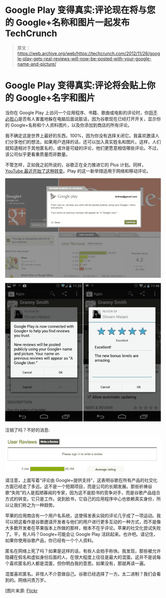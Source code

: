 # Google Play 变得真实:评论现在将与您的 Google+名称和图片一起发布 TechCrunch

> 原文：<https://web.archive.org/web/https://techcrunch.com/2012/11/26/google-play-gets-real-reviews-will-now-be-posted-with-your-google-name-and-picture/>

# Google Play 变得真实:评论将会贴上你的 Google+名字和图片

当你在 Google Play 上访问一个应用程序、书籍、歌曲或电影的评论时，你[将不必担心](https://web.archive.org/web/20221208070534/http://www.theandroidsoul.com/google-profiles-begin-appearing-in-reviews-on-google-play/)是否有人害羞地躲在电脑后面说脏话，因为谷歌现在已经打开开关，显示你的 Google+名称和个人资料图片，以及你添加到商店的所有评论。

我不确定这是世界上最好的东西，100%，因为你没有选择关闭它。我喜欢邀请人们分享他们的想法，如果用户选择的话，还可以加入真实姓名和图片。这样，人们就知道相对于其他匿名的，或许是可疑的评论，他们更愿意相信哪些评论。不过，该公司似乎更看重质量而非数量。

不管怎样，正如我之前所说的，谷歌正在全力推进它的 Plus 计划。同样， [YouTube 最近开始了这种转变](https://web.archive.org/web/20221208070534/https://beta.techcrunch.com/2012/06/29/youtube-and-google-grow-closer-all-users-can-now-switch-their-usernames-to-their-google-profiles/)。Play 的这一新举措适用于网络和移动评论。

[![](img/490670ea1a94e89b136ec30d5dc11d18.png "Google+ - Android Apps on Google Play")](https://web.archive.org/web/20221208070534/https://beta.techcrunch.com/2012/11/26/google-play-gets-real-reviews-will-now-be-posted-with-your-google-name-and-picture/google-android-apps-on-google-play/)

[![](img/520a2590d7d90ea2912d89b57b172ef9.png "700x620xGoogle+-profiles-700x620.jpg.pagespeed.ic.ScLM2uuYyI")](https://web.archive.org/web/20221208070534/https://beta.techcrunch.com/2012/11/26/google-play-gets-real-reviews-will-now-be-posted-with-your-google-name-and-picture/700x620xgoogle-profiles-700x620-jpg-pagespeed-ic-sclm2uuyyi/)

注销了吗？不好的消息:

[![](img/873b0003894f136361c26c9a384a16af.png "Minecraft - Pocket Edition - Android Apps on Google Play")](https://web.archive.org/web/20221208070534/https://beta.techcrunch.com/2012/11/26/google-play-gets-real-reviews-will-now-be-posted-with-your-google-name-and-picture/minecraft-pocket-edition-android-apps-on-google-play/)

请注意，上面写着“评论由 Google+提供支持”，这表明谷歌在所有产品的社交化方面已经走了多远。这不是一个短期项目，而是公司的长期发展。那些祈祷谷歌“失败”的人是孤陋寡闻的专家，因为这不是脸书的竞争对手，而是谷歌产品组合方式的转变。它只是工作。说到脸书，它自己的应用程序中心也依赖真实身份，所以让我们称之为一种趋势。

苹果的应用商店有一个用户名系统，这使得发表尖锐的评论几乎成了一项运动。我可以把这看作是谷歌邀请开发者与他们的用户进行更多互动的一种方式，而不是像大多数开发者在苹果版本上所做的那样，根本不在乎评论。苹果的社交化尝试失败了。平，有人吗？Google+可能会让 Google Play 活跃起来。也许吧。请记住，如果你使用谷歌产品，你已经有一个个人资料。

匿名在网络上死了吗？如果是这样的话，有些人会拍手称快。我发现，那些被允许隐藏在假名和虚拟身份后面的人，在很大程度上往往是最大的混蛋。这并不是说每个喜欢匿名的人都是混蛋，但你明白我的意思。如果没有，那就再读一遍。

混蛋喜欢匿名。非怪人不介意做自己。谷歌已经选择了一方。太二进制？我们会看到的。网络问责万岁。

[图片来源: [Flickr](https://web.archive.org/web/20221208070534/http://www.flickr.com/photos/sahlgoode/4639229188/sizes/z/)